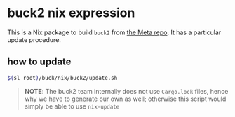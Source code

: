 # buck2 nix expression

This is a Nix package to build `buck2` from [the Meta
repo](https://github.com/facebookincubator/buck2/). It has a particular update
procedure.

## how to update

```bash
$(sl root)/buck/nix/buck2/update.sh
```

> **NOTE**: The buck2 team internally does not use `Cargo.lock` files, hence why
> we have to generate our own as well; otherwise this script would simply be
> able to use `nix-update`
